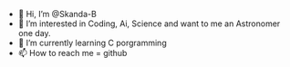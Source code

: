 - 👋 Hi, I’m @Skanda-B
- 👀 I’m interested in Coding, Ai, Science and want to me an Astronomer one day.
- 🌱 I’m currently learning C porgramming
- 📫 How to reach me = github

<!---
Skanda-B/Skanda-B is a ✨ special ✨ repository because its `README.md` (this file) appears on your GitHub profile.
You can click the Preview link to take a look at your changes.
--->
